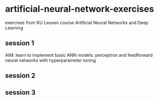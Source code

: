 # artificial-neural-network-exercises
exercises from KU Leuven course Artificial Neural Networks and Deep Learning

## session 1
AIM: 
learn to implement basic ANN models: perceptron and feedforward neural networks with hyperparameter tuning

## session 2

## session 3
